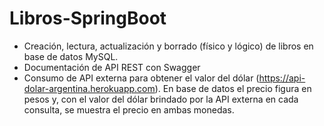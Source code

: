 # Libros-SpringBoot
- Creación, lectura, actualización y borrado (físico y lógico) de libros en base de datos MySQL.
- Documentación de API REST con Swagger
- Consumo de API externa para obtener el valor del dólar (https://api-dolar-argentina.herokuapp.com). En base de datos el precio figura en pesos y, con el valor del dólar brindado por la API externa en cada consulta, se muestra el precio en ambas monedas.
